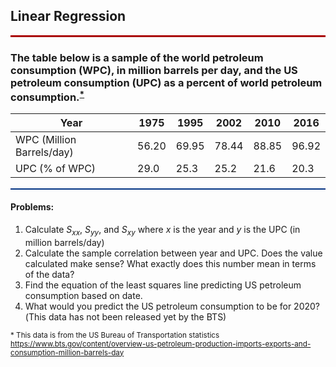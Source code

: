 <h2> Linear Regression</h2>

<hr style="height: 3px; background-color: #AA0000;" />

<h3> The table below is a sample of the world petroleum consumption (WPC), in million barrels per day, and the US petroleum consumption (UPC) as a percent of world petroleum consumption.<sup><a href="fn1" id="ref1">*</a></sup>

| Year | 1975 | 1995 | 2002 | 2010 | 2016 |
| - | - | - | - | - | - |
|WPC (Million Barrels/day)   | 56.20  | 69.95  | 78.44  |  88.85  |  96.92 |
|UPC (% of WPC)   | 29.0  | 25.3  | 25.2  | 21.6  | 20.3  |
</h3>

<hr style="height: 2px; background-color: #003282;" />

<h4> Problems: </h4>

1. Calculate $S_{xx}$, $S_{yy}$, and $S_{xy}$ where $x$ is the year and $y$ is the UPC (in million barrels/day)
2. Calculate the sample correlation between year and UPC. Does the value calculated make sense? What exactly does this number mean in terms of the data?
3. Find the equation of the least squares line predicting US petroleum consumption based on date.
4. What would you predict the US petroleum consumption to be for 2020?(This data has not been released yet by the BTS)

<sup id="fn1">* This data is from the US Bureau of Transportation statistics https://www.bts.gov/content/overview-us-petroleum-production-imports-exports-and-consumption-million-barrels-day</sup>
